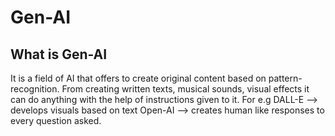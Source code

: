 # Gen-AI
## What is Gen-AI
It is a field of AI that offers to create original content based on pattern-recognition. From creating written texts, musical sounds, visual effects it can do anything
with the help of instructions given to it. For e.g DALL-E --> develops visuals based on text 
Open-AI --> creates human like responses to every question asked. 
